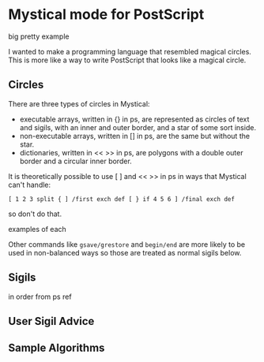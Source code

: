 # Mystical mode for PostScript
big pretty example

I wanted to make a programming language that resembled magical circles. This is more like a way to write PostScript that looks like a magical circle. 

## Circles
There are three types of circles in Mystical:
* executable arrays, written in {} in ps, are represented as circles of text and sigils, with an inner and outer border, and a star of some sort inside.
* non-executable arrays, written in [] in ps, are the same but without the star.
* dictionaries, written in << >> in ps, are polygons with a double outer border and a circular inner border.

It is theoretically possible to use [ ] and << >> in ps in ways that Mystical can't handle:
```
[ 1 2 3 split { ] /first exch def [ } if 4 5 6 ] /final exch def
```
so don't do that.

examples of each

Other commands like `gsave/grestore` and `begin/end` are more likely to be used in non-balanced ways so those are treated as normal sigils below.

## Sigils
in order from ps ref

## User Sigil Advice

## Sample Algorithms
